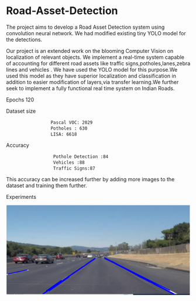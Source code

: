 # Road-Asset-Detection
The project aims to develop a Road Asset Detection system using convolution neural network. We had modified existing tiny YOLO model for the detections.

Our project is an extended work on the blooming Computer Vision on  localization of relevant objects. We implement a real-time system capable of accounting for different road assets like traffic signs,potholes,lanes,zebra lines and vehicles . We have used the YOLO model for this purpose.We used this model as they have superior localization and classification in addition to easier modification of layers,via transfer learning.We further seek to implement a fully functional real time system on Indian Roads.

Epochs	             120

Dataset size	       
                     
                     Pascal VOC: 2029
                     Potholes : 630                     
                     LISA: 6618

Accuracy	           

                      Pothole Detection :84
                      Vehicles :88
                      Traffic Signs:87
                      
This accuracy can be increased further by adding more images to the dataset and training them further.

Experiments

![Image description](https://github.com/Nandu960/Road-Asset-Detection/blob/master/images/lane_det.PNG)

